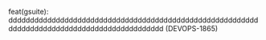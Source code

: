 feat(gsuite): dddddddddddddddddddddddddddddddddddddddddddddddddddddddddddddddddddddddddddddddddddddddddddddd (DEVOPS-1865)